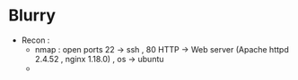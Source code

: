 # Blurry

- Recon :
  - nmap : open ports 22 -> ssh , 80 HTTP -> Web server (Apache httpd 2.4.52 , nginx 1.18.0) , os -> ubuntu
  -
